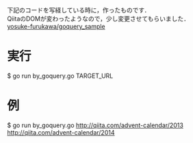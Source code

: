 下記のコードを写経している時に，作ったものです．  
QiitaのDOMが変わったようなので，少し変更させてもらいました．  
<a href="https://github.com/yosuke-furukawa/goquery_sample" target="_blank">yosuke-furukawa/goquery_sample</a>

# 実行  
$ go run by_goquery.go TARGET_URL  

# 例  
$ go run by_goquery.go http://qiita.com/advent-calendar/2013 http://qiita.com/advent-calendar/2014  
